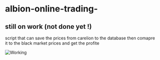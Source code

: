 # albion-online-trading-
## still on work (not done yet !)
script that can save the prices from carelion to the database then comapre it to the black market prices and get the profite 

![Working](https://media.giphy.com/media/lNY0a9aJgFcCaDn1nw/giphy.gif)